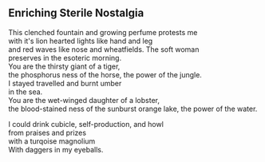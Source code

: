 Enriching Sterile Nostalgia
---------------------------
This clenched fountain and growing perfume protests me  
with it's lion hearted lights like hand and leg  
and red waves like nose and wheatfields. The soft woman  
preserves in the esoteric morning.  
You are the thirsty giant of a tiger,  
the phosphorus ness of the horse, the power of the jungle.  
I stayed travelled and burnt umber  
in the sea.  
You are the wet-winged daughter of a lobster,  
the blood-stained ness of the sunburst orange lake, the power of the water.  
  
I could drink cubicle, self-production, and howl  
from praises and prizes  
with a turqoise magnolium  
With daggers in my eyeballs.  
